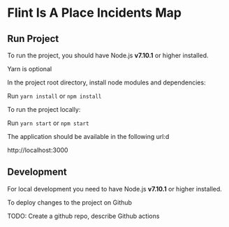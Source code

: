 # Flint Is A Place Incidents Map

## Run Project

To run the project, you should have Node.js **v7.10.1** or higher installed.

Yarn is optional

In the project root directory, install node modules and dependencies:

Run `yarn install` or `npm install`

To run the project locally:

Run `yarn start` or `npm start`

The application should be available in the following url:d

http://localhost:3000

## Development

For local development you need to have Node.js **v7.10.1** or higher installed.

To deploy changes to the project on Github

TODO: Create a github repo, describe Github actions
